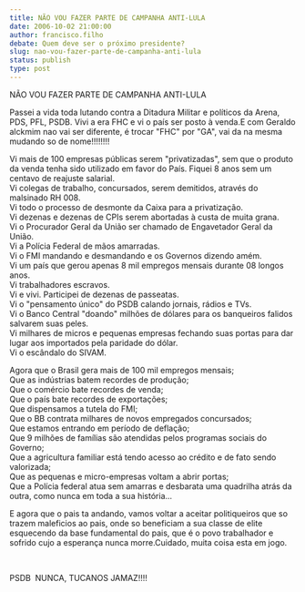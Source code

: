 ```yaml
---
title: NÃO VOU FAZER PARTE DE CAMPANHA ANTI-LULA
date: 2006-10-02 21:00:00
author: francisco.filho
debate: Quem deve ser o próximo presidente?
slug: nao-vou-fazer-parte-de-campanha-anti-lula
status: publish 
type: post
---
```


NÃO VOU FAZER PARTE DE CAMPANHA ANTI-LULA  
  
  
Passei a vida toda lutando contra a Ditadura Militar e políticos da Arena, PDS, PFL, PSDB. Vivi a era FHC e vi o país ser posto à venda.E com Geraldo alckmim nao vai ser diferente, é trocar "FHC" por "GA", vai da na mesma mudando so de nome!!!!!!!!  
  
Vi mais de 100 empresas públicas serem "privatizadas", sem que o produto da venda tenha sido utilizado em favor do País. Fiquei 8 anos sem um centavo de reajuste salarial.  
Vi colegas de trabalho, concursados, serem demitidos, através do malsinado RH 008.  
Vi todo o processo de desmonte da Caixa para a privatização.  
Vi dezenas e dezenas de CPIs serem abortadas à custa de muita grana.  
Vi o Procurador Geral da União ser chamado de Engavetador Geral da União.  
Vi a Polícia Federal de mãos amarradas.  
Vi o FMI mandando e desmandando e os Governos dizendo amém.  
Vi um país que gerou apenas 8 mil empregos mensais durante 08 longos anos.  
Vi trabalhadores escravos.  
Vi e vivi. Participei de dezenas de passeatas.  
Vi o "pensamento único" do PSDB calando jornais, rádios e TVs.  
Vi o Banco Central "doando" milhões de dólares para os banqueiros falidos salvarem suas peles.  
Vi milhares de micros e pequenas empresas fechando suas portas para dar lugar aos importados pela paridade do dólar.  
Vi o escândalo do SIVAM.  
  
Agora que o Brasil gera mais de 100 mil empregos mensais;  
Que as indústrias batem recordes de produção;  
Que o comércio bate recordes de venda;  
Que o país bate recordes de exportações;  
Que dispensamos a tutela do FMI;  
Que o BB contrata milhares de novos empregados concursados;  
Que estamos entrando em período de deflação;  
Que 9 milhões de famílias são atendidas pelos programas sociais do Governo;  
Que a agricultura familiar está tendo acesso ao crédito e de fato sendo valorizada;  
Que as pequenas e micro-empresas voltam a abrir portas;  
Que a Polícia federal atua sem amarras e desbarata uma quadrilha atrás da outra, como nunca em toda a sua história...


E agora que o pais ta andando, vamos voltar a aceitar politiqueiros que so trazem maleficios ao pais, onde so beneficiam a sua classe de elite esquecendo da base fundamental do pais, que é o povo trabalhador e sofrido cujo a esperança nunca morre.Cuidado, muita coisa esta em jogo.


 


PSDB  NUNCA, TUCANOS JAMAZ!!!!


